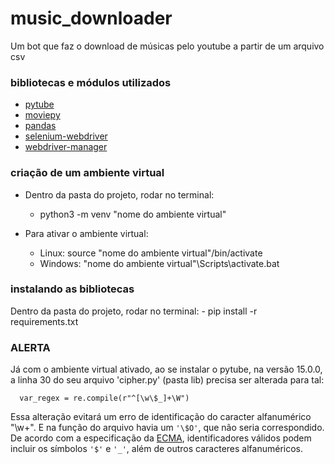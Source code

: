 # music_downloader
Um bot que faz o download de músicas pelo youtube a partir de um arquivo csv

### bibliotecas e módulos utilizados
- [pytube](https://pytube.io/en/latest/)
- [moviepy](https://zulko.github.io/moviepy/)
- [pandas](https://pandas.pydata.org/docs/)
- [selenium-webdriver]( https://www.selenium.dev/documentation/webdriver/)
- [webdriver-manager](https://pypi.org/project/webdriver-manager/)


### criação de um ambiente virtual
 - Dentro da pasta do projeto, rodar no terminal:
    - python3 -m venv "nome do ambiente virtual"

 - Para ativar o ambiente virtual:
   - Linux:      source "nome do ambiente virtual"/bin/activate
   - Windows:    "nome do ambiente virtual"\Scripts\activate.bat


### instalando as bibliotecas
Dentro da pasta do projeto, rodar no terminal:
    - pip install -r requirements.txt

### ALERTA 
Já com o ambiente virtual ativado, ao se instalar o pytube, na versão 15.0.0, a linha 30 do seu arquivo 'cipher.py' (pasta lib) precisa ser alterada
para tal:

      var_regex = re.compile(r"^[\w\$_]+\W")

Essa alteração evitará um erro de identificação do caracter alfanumérico "\w+". E na função do arquivo havia um `'\$O'`, que não seria correspondido.
De acordo com a especificação da [ECMA](https://262.ecma-international.org/5.1/#sec-7.6), identificadores válidos podem incluir os símbolos `'$'` e `'_'`, além de outros caracteres alfanuméricos.